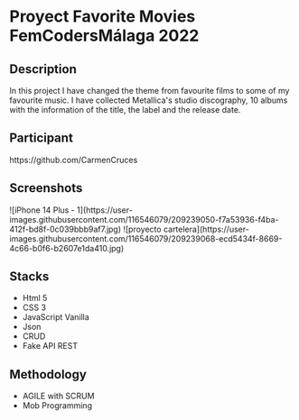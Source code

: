 # Proyect Favorite Movies FemCodersMálaga 2022
<h2>Description</h2>
In this project I have changed the theme from favourite films to some of my favourite music.
I have collected Metallica's studio discography, 10 albums with the information of the title,
the label and the release date.
<h2>Participant</h2>
https://github.com/CarmenCruces
<h2>Screenshots</h2>
![iPhone 14 Plus - 1](https://user-images.githubusercontent.com/116546079/209239050-f7a53936-f4ba-412f-bd8f-0c039bbb9af7.jpg)
![proyecto cartelera](https://user-images.githubusercontent.com/116546079/209239068-ecd5434f-8669-4c66-b0f6-b2607e1da410.jpg)
<h2>Stacks</h2>
<ul>
<li>Html 5</li>
<li>CSS 3</li>
<li>JavaScript Vanilla</li>
<li>Json</li>
<li>CRUD</li>
<li>Fake API REST</li>
</ul>
<h2>Methodology</h2>
<ul>
<li>AGILE with SCRUM</li>
<li>Mob Programming</li>
</ul>

